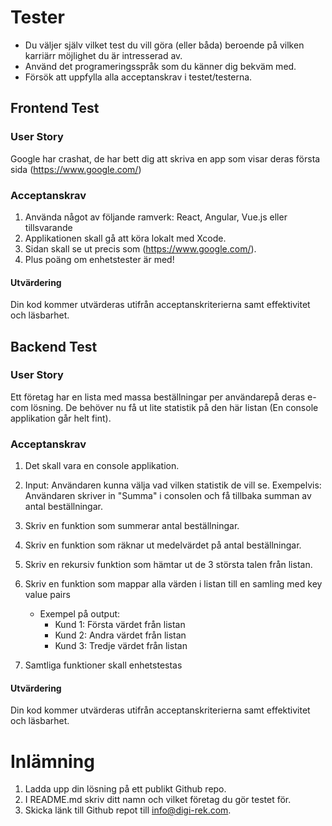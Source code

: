# Tester
 * Du väljer själv vilket test du vill göra (eller båda) beroende på vilken karriärr möjlighet du är intresserad av. 
 * Använd det programeringsspråk som du känner dig bekväm med. 
 * Försök att uppfylla alla acceptanskrav i testet/testerna.

## Frontend Test 
  
  ### User Story
  Google har crashat, de har bett dig att skriva en app som visar deras första sida (https://www.google.com/)

  ### Acceptanskrav 
  1. Använda något av följande ramverk: React, Angular, Vue.js eller tillsvarande 
  2. Applikationen skall gå att köra lokalt med Xcode. 
  3. Sidan skall se ut precis som (https://www.google.com/).
  4. Plus poäng om enhetstester är med! 
  
  #### Utvärdering 
  Din kod kommer utvärderas utifrån acceptanskriterierna samt effektivitet och läsbarhet. 
  
## Backend Test
  ### User Story
  Ett företag har en lista med massa beställningar per användarepå deras e-com lösning. De behöver nu få ut lite statistik på den här listan (En console applikation går helt fint). 
  
  ### Acceptanskrav 
  
  1. Det skall vara en console applikation. 
  2. Input: Användaren kunna välja vad vilken statistik de vill se.
      Exempelvis: Användaren skriver in "Summa" i consolen och få tillbaka summan av antal beställningar. 
  
  3. Skriv en funktion som summerar antal beställningar. 
  4. Skriv en funktion som räknar ut medelvärdet på antal beställningar.
  5. Skriv en rekursiv funktion som hämtar ut de 3 största talen från listan.
  6. Skriv en funktion som mappar alla värden i listan till en samling med key value pairs
     * Exempel på output: 
       * Kund 1: Första värdet från listan
       * Kund 2: Andra värdet från listan
       * Kund 3: Tredje värdet från listan
  6. Samtliga funktioner skall enhetstestas
  
  #### Utvärdering 
  Din kod kommer utvärderas utifrån acceptanskriterierna samt effektivitet och läsbarhet. 
  
# Inlämning 
1. Ladda upp din lösning på ett publikt Github repo.
2. I README.md skriv ditt namn och vilket företag du gör testet för. 
3. Skicka länk till Github repot till info@digi-rek.com. 
